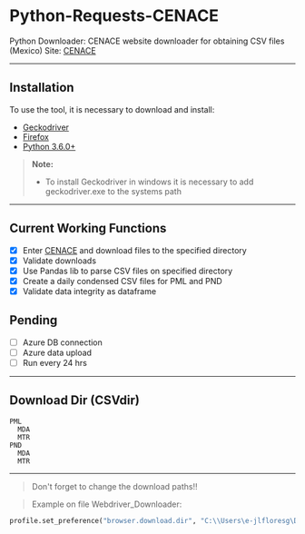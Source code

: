 # Python-Requests-CENACE

Python Downloader: CENACE website downloader for obtaining CSV files (Mexico)
Site: [CENACE](http://www.cenace.gob.mx/SIM/VISTA/REPORTES/PreEnergiaSisMEM.aspx)

-------------

## Installation
To use the tool, it is necessary to download and install:
-  [Geckodriver](https://github.com/mozilla/geckodriver/releases)
-  [Firefox](https://www.mozilla.org/en-US/firefox/new/)
-  [Python  3.6.0+](https://www.python.org/downloads/)

> **Note:**
> - To install Geckodriver in windows it is necessary to add geckodriver.exe to the systems path  

-------------
## Current Working Functions
- [x] Enter [CENACE](http://www.cenace.gob.mx/SIM/VISTA/REPORTES/PreEnergiaSisMEM.aspx) and download files to the specified directory
- [x] Validate downloads
- [x] Use Pandas lib to parse CSV files on specified directory
- [x] Create a daily condensed CSV files for PML and PND
- [x] Validate data integrity as dataframe

## Pending
- [ ] Azure DB connection
- [ ] Azure data upload
- [ ] Run every 24 hrs
-------------

## Download Dir (CSVdir)
```
PML
  MDA
  MTR
PND
  MDA
  MTR
```
-------------

> Don't forget to change the download paths!!

> Example on file Webdriver_Downloader:
``` python
profile.set_preference("browser.download.dir", "C:\\Users\e-jlfloresg\Desktop\Python-Requests-CENACE\SELENIUM\test downloads\PML\MTR")
```
